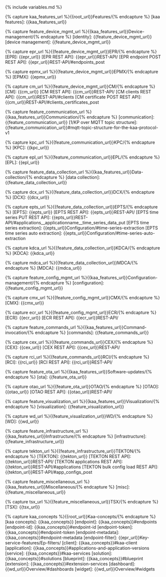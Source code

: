 {% include variables.md %}


<!--== Features and components ==-->
{% capture kaa_features_url %}{{root_url}}Features/{% endcapture %}
[kaa features]: {{kaa_features_url}}


<!-- Device management -->
{% capture feature_device_mgmt_url %}{{kaa_features_url}}Device-management/{% endcapture %}
[identity]: {{feature_device_mgmt_url}}
[device management]: {{feature_device_mgmt_url}}

{% capture epr_url %}{{feature_device_mgmt_url}}EPR/{% endcapture %}
[EPR]:                          {{epr_url}}
[EPR REST API]:                 {{epr_url}}REST-API/
[EPR endpoint POST REST API]:   {{epr_url}}REST-API/#endpoints_post

{% capture epmx_url %}{{feature_device_mgmt_url}}EPMX/{% endcapture %}
[EPMX]: {{epmx_url}}

{% capture cm_url %}{{feature_device_mgmt_url}}CM/{% endcapture %}
[CM]: {{cm_url}}
[CM REST API]:                  {{cm_url}}REST-API/
[CM clients REST API]:          {{cm_url}}REST-API/#clients
[CM certificate POST REST API]: {{cm_url}}REST-API/#clients_certificates_post


<!-- Communication -->
{% capture feature_communication_url %}{{kaa_features_url}}Communication/{% endcapture %}
[communication]: {{feature_communication_url}}
[1/KP over MQTT topic structure]: {{feature_communication_url}}#mqtt-topic-structure-for-the-kaa-protocol-v1

{% capture kpc_url %}{{feature_communication_url}}KPC/{% endcapture %}
[KPC]: {{kpc_url}}

{% capture epl_url %}{{feature_communication_url}}EPL/{% endcapture %}
[EPL]: {{epl_url}}


<!-- Data collection -->
{% capture feature_data_collection_url %}{{kaa_features_url}}Data-collection/{% endcapture %}
[data collection]: {{feature_data_collection_url}}

{% capture dcx_url %}{{feature_data_collection_url}}DCX/{% endcapture %}
[DCX]: {{dcx_url}}

{% capture epts_url %}{{feature_data_collection_url}}EPTS/{% endcapture %}
[EPTS]:                             {{epts_url}}
[EPTS REST API]:                    {{epts_url}}REST-API/
[EPTS time series PUT REST API]:    {{epts_url}}REST-API/#applications__applicationname__time_series_data_put
[EPTS time series extraction]:      {{epts_url}}Configuration/#time-series-extraction
[EPTS time series auto extraction]: {{epts_url}}Configuration/#time-series-auto-extraction

{% capture kdca_url %}{{feature_data_collection_url}}KDCA/{% endcapture %}
[KDCA]: {{kdca_url}}

{% capture mdca_url %}{{feature_data_collection_url}}MDCA/{% endcapture %}
[MDCA]: {{mdca_url}}


<!-- Configuration management -->
{% capture feature_config_mgmt_url %}{{kaa_features_url}}Configuration-management/{% endcapture %}
[configuration]: {{feature_config_mgmt_url}}

{% capture cmx_url %}{{feature_config_mgmt_url}}CMX/{% endcapture %}
[CMX]: {{cmx_url}}

{% capture ecr_url %}{{feature_config_mgmt_url}}ECR/{% endcapture %}
[ECR]: {{ecr_url}}
[ECR REST API]: {{ecr_url}}REST-API/


<!-- Commands -->
{% capture feature_commands_url %}{{kaa_features_url}}Command-invocation/{% endcapture %}
[commands]: {{feature_commands_url}}

{% capture cex_url %}{{feature_commands_url}}CEX/{% endcapture %}
[CEX]: {{cex_url}}
[CEX REST API]: {{cex_url}}REST-API/

{% capture rci_url %}{{feature_commands_url}}RCI/{% endcapture %}
[RCI]: {{rci_url}}
[RCI REST API]: {{rci_url}}REST-API/


<!-- Software updates -->
{% capture feature_ota_url %}{{kaa_features_url}}Software-updates/{% endcapture %}
[ota]: {{feature_ota_url}}

{% capture otao_url %}{{feature_ota_url}}OTAO/{% endcapture %}
[OTAO]: {{otao_url}}
[OTAO REST API]: {{otao_url}}REST-API/


<!-- Visualization -->
{% capture feature_visualization_url %}{{kaa_features_url}}Visualization/{% endcapture %}
[visualization]: {{feature_visualization_url}}

{% capture wd_url %}{{feature_visualization_url}}WD/{% endcapture %}
[WD]: {{wd_url}}


<!-- Infrastructure -->
{% capture feature_infrastructure_url %}{{kaa_features_url}}Infrastructure/{% endcapture %}
[infrastructure]: {{feature_infrastructure_url}}

{% capture tekton_url %}{{feature_infrastructure_url}}TEKTON/{% endcapture %}
[TEKTON]:                           {{tekton_url}}
[TEKTON REST API]:                  {{tekton_url}}REST-API/
[TEKTON applications REST API]:     {{tekton_url}}REST-API/#applications
[TEKTON bulk config load REST API]: {{tekton_url}}REST-API/#app_configs_post


<!-- Miscellaneous -->
{% capture feature_miscellaneous_url %}{{kaa_features_url}}Miscellaneous/{% endcapture %}
[misc]: {{feature_miscellaneous_url}}

{% capture tsx_url %}{{feature_miscellaneous_url}}TSX/{% endcapture %}
[TSX]: {{tsx_url}}


<!--== Kaa RFCs ==-->
[RFCs]:     {{rfc_url}}#kaa-rfcs
[1/KP]:     {{rfc_url}}blob/master/0001/README.md
[2/DCP]:    {{rfc_url}}blob/master/0002/README.md
[3/ISM]:    {{rfc_url}}blob/master/0003/README.md
[4/ESP]:    {{rfc_url}}blob/master/0004/README.md
[6/CDTP]:   {{rfc_url}}blob/master/0006/README.md
[7/CMP]:    {{rfc_url}}blob/master/0007/README.md
[8/KPSR]:   {{rfc_url}}blob/master/0008/README.md
[9/ELCE]:   {{rfc_url}}blob/master/0009/README.md
[10/EPMP]:  {{rfc_url}}blob/master/0010/README.md
[11/CEP]:   {{rfc_url}}blob/master/0011/README.md
[12/CIP]:   {{rfc_url}}blob/master/0012/README.md
[13/DSTP]:  {{rfc_url}}blob/master/0013/README.md
[14/TSTP]:  {{rfc_url}}blob/master/0014/README.md
[15/EME]:   {{rfc_url}}blob/master/0015/README.md
[16/ECAP]:  {{rfc_url}}blob/master/0016/README.md
[17/SCMP]:  {{rfc_url}}blob/master/0017/README.md
[18/EFE]:   {{rfc_url}}blob/master/0018/README.md

<!--== Kaa terminology ==-->
[architecture overview]:    {{root_url}}Architecture-overview/
[scalability]:              {{root_url}}Architecture-overview/#scalability
[service configuration]:    {{root_url}}Architecture-overview/#configuration

{% capture kaa_concepts %}{{root_url}}Kaa-concepts/{% endcapture %}
[kaa concepts]:         {{kaa_concepts}}
[endpoint]:             {{kaa_concepts}}#endpoints
[endpoint-id]:          {{kaa_concepts}}#endpoint-id
[endpoint-token]:       {{kaa_concepts}}#endpoint-token
[endpoint-metadata]:    {{kaa_concepts}}#endpoint-metadata
[endpoint-filter]:      {{epr_url}}Key-service-features/Ep-filters/
[client]:               {{kaa_concepts}}#kaa-client
[application]:          {{kaa_concepts}}#applications-and-application-versions
[service]:              {{kaa_concepts}}#kaa-services
[solution]:             {{kaa_concepts}}#solutions
[blueprint]:            {{kaa_concepts}}#blueprint
[extension]:            {{kaa_concepts}}#extension-services
[dashboard]:            {{wd_url}}Overview/#dashboards
[widget]:               {{wd_url}}Overview/#widgets

<!--== Tutorials ==-->
[tutorials]:                    {{root_url}}Tutorials/
[how to connect device]:        {{root_url}}Tutorials/connect-device-to-iot-platform/
[data collection tutorial]:     {{root_url}}Tutorials/iot-data-collection/
[custom web dashboard]:         {{root_url}}Tutorials/build-iot-dashboard/
[iot notification tutorial]:    {{root_url}}Tutorials/iot-notification/

<!-- Administration -->
[administration]:               {{root_url}}Administration/
[local installation]:           {{root_url}}Administration/Local-installation/
[api security]:                 {{root_url}}Administration/API-security/
[endpoint resource type]:       {{root_url}}Administration/API-security/#endpoint-resource-type
[application resource type]:    {{root_url}}Administration/API-security/#application-resource-type
[dashboard resource type]:      {{root_url}}Administration/API-security/#dashboard-resource-type
[kaa resource type]:            {{root_url}}Administration/API-security/#kaa-resource-type

<!-- What's new -->
[whats new]: {{root_url}}Whats-new/

<!--== 3-rd party components ==-->
[docker]: https://www.docker.com/
[k8s]: https://kubernetes.io/
[helm]: https://helm.sh/
[prometheus]: https://prometheus.io/
[nginx]: https://www.nginx.com/
[fluentd]: https://www.fluentd.org/
[grafana]: https://grafana.com/
[nats]: https://www.nats.io/
[keycloak]: https://www.keycloak.org/
[influxdb]: https://docs.influxdata.com/influxdb/
[mongo]: https://www.mongodb.com/what-is-mongodb
[maria]: https://mariadb.org/
[redis]: https://redis.io

<!--== Technologies ==-->
[mqtt]: http://mqtt.org/
[coap]: http://coap.technology/
[json]: https://www.json.org/
[avro]: https://avro.apache.org/
[oauth2]: https://tools.ietf.org/html/rfc6749
[resource server]: https://www.oauth.com/oauth2-servers/the-resource-server/
[access token]: https://www.oauth.com/oauth2-servers/access-tokens/
[oauth scope]: https://www.oauth.com/oauth2-servers/scope/
[openid]: https://openid.net/connect/
[uma]: https://en.wikipedia.org/wiki/User-Managed_Access

<!--== General ==-->
[digital twin]: https://en.wikipedia.org/wiki/Digital_twin
[over-the-air]: https://en.wikipedia.org/wiki/Over-the-air_programming
[openid]: https://openid.net/connect/

